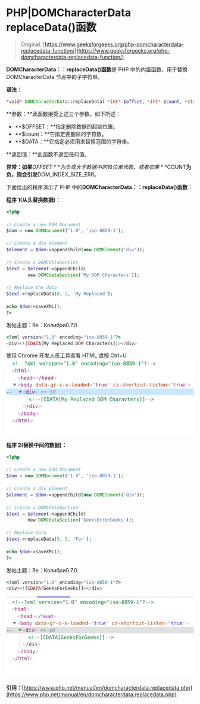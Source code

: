 # PHP|DOMCharacterData replaceData()函数

> Original: [https://www.geeksforgeeks.org/php-domcharacterdata-replacedata-function/](https://www.geeksforgeeks.org/php-domcharacterdata-replacedata-function/)

**DOMCharacterData：：replaceData()函数**是 PHP 中的内置函数，用于替换 DOMCharacterData 节点中的子字符串。

**语法：**

```php
*void* DOMCharacterData::replaceData( *int* $offset, *int* $count, *string* $data)
```

**参数：**此函数接受上述三个参数，如下所述：

*   **$OFFSET：**指定删除数据的起始位置。
*   **$count：**它指定要删除的字符数。
*   **$DATA：**它指定必须用来替换范围的字符串。

**返回值：**此函数不返回任何值。

**异常：如果**$OFFSET**为负或大于数据中的 16 位单元数，或者如果**$COUNT**为负，则会引发**DOM_INDEX_SIZE_ERR。

下面给出的程序演示了 PHP 中的**DOMCharacterData：：replaceData()函数**：

**程序 1(从头替换数据)：**

```php
<?php

// Create a new DOM Document
$dom = new DOMDocument('1.0', 'iso-8859-1');

// Create a div element
$element = $dom->appendChild(new DOMElement('div'));

// Create a DOMCdataSection
$text = $element->appendChild(
        new DOMCdataSection('My DOM Characters'));

// Replace the data
$text->replaceData(0, 2, 'My Replaced');

echo $dom->saveXML();
?>
```

发帖主题：Re：Колибри0.7.0

```php
<?xml version="1.0" encoding="iso-8859-1"?>
<div><![CDATA[My Replaced DOM Characters]]></div>
```

使用 Chrome 开发人员工具查看 HTML 或按 Ctrl+U
![](img/d679d71169b973e8e80bf67662ef4c0d.png)

**程序 2(替换中间的数据)：**

```php
<?php

// Create a new DOM Document
$dom = new DOMDocument('1.0', 'iso-8859-1');

// Create a div element
$element = $dom->appendChild(new DOMElement('div'));

// Create a DOMCdataSection 
$text = $element->appendChild(
        new DOMCdataSection('GeeksErrorGeeks'));

// Replace Data
$text->replaceData(5, 5, 'For');

echo $dom->saveXML();
?>
```

发帖主题：Re：Колибри0.7.0

```php
<?xml version="1.0" encoding="iso-8859-1"?>
<div><![CDATA[GeeksForGeeks]]></div>
```

![](img/c5b421fc56df36fe2fd94e754b66e2df.png)

**引用：**[https://www.php.net/manual/en/domcharacterdata.replacedata.php](https://www.php.net/manual/en/domcharacterdata.replacedata.php)